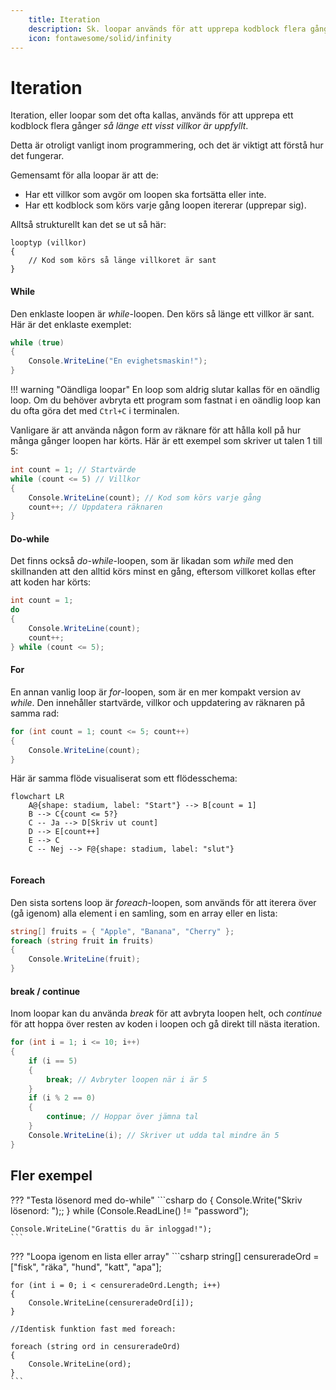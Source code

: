 ```yaml
---
    title: Iteration
    description: Sk. loopar används för att upprepa kodblock flera gånger.
    icon: fontawesome/solid/infinity
---
```


# Iteration

Iteration, eller loopar som det ofta kallas, används för att upprepa ett kodblock flera gånger *så länge ett visst villkor är uppfyllt*. 

Detta är otroligt vanligt inom programmering, och det är viktigt att förstå hur det fungerar.

Gemensamt för alla loopar är att de:

* Har ett villkor som avgör om loopen ska fortsätta eller inte.
* Har ett kodblock som körs varje gång loopen itererar (upprepar sig).

Alltså strukturellt kan det se ut så här:

```
looptyp (villkor)
{
    // Kod som körs så länge villkoret är sant
}
```

#### While

Den enklaste loopen är *while*-loopen. Den körs så länge ett villkor är sant. Här är det enklaste exemplet:

```csharp
while (true)
{
    Console.WriteLine("En evighetsmaskin!");
}
```
!!! warning "Oändliga loopar"
    En loop som aldrig slutar kallas för en oändlig loop. Om du behöver avbryta ett program som fastnat i en oändlig loop kan du ofta göra det med `Ctrl+C` i terminalen.

Vanligare är att använda någon form av räknare för att hålla koll på hur många gånger loopen har körts. Här är ett exempel som skriver ut talen 1 till 5:

```csharp
int count = 1; // Startvärde
while (count <= 5) // Villkor
{
    Console.WriteLine(count); // Kod som körs varje gång
    count++; // Uppdatera räknaren
}
```

#### Do-while

Det finns också *do-while*-loopen, som är likadan som *while* med den skillnanden att den alltid körs minst en gång, eftersom villkoret kollas efter att koden har körts:

```csharp
int count = 1;
do
{
    Console.WriteLine(count);
    count++;
} while (count <= 5);
```

#### For

En annan vanlig loop är *for*-loopen, som är en mer kompakt version av *while*. Den innehåller startvärde, villkor och uppdatering av räknaren på samma rad:

```csharp
for (int count = 1; count <= 5; count++)
{
    Console.WriteLine(count);
}
```

Här är samma flöde visualiserat som ett flödesschema:

```mermaid
flowchart LR
    A@{shape: stadium, label: "Start"} --> B[count = 1]
    B --> C{count <= 5?}
    C -- Ja --> D[Skriv ut count]
    D --> E[count++]
    E --> C
    C -- Nej --> F@{shape: stadium, label: "slut"}
    
```

#### Foreach

Den sista sortens loop är *foreach*-loopen, som används för att iterera över (gå igenom) alla element i en samling, som en array eller en lista:

```csharp
string[] fruits = { "Apple", "Banana", "Cherry" };
foreach (string fruit in fruits)
{
    Console.WriteLine(fruit);
}
```

#### break / continue

Inom loopar kan du använda *break* för att avbryta loopen helt, och *continue* för att hoppa över resten av koden i loopen och gå direkt till nästa iteration.

```csharp
for (int i = 1; i <= 10; i++)
{
    if (i == 5)
    {
        break; // Avbryter loopen när i är 5
    }
    if (i % 2 == 0)
    {
        continue; // Hoppar över jämna tal
    }
    Console.WriteLine(i); // Skriver ut udda tal mindre än 5
}
```

## Fler exempel

??? "Testa lösenord med do-while"
    ```csharp
    do
    {
        Console.Write("Skriv lösenord: ");;
    } while (Console.ReadLine() != "password");

    Console.WriteLine("Grattis du är inloggad!");
    ```

??? "Loopa igenom en lista eller array"
    ```csharp
    string[] censureradeOrd = ["fisk", "räka", "hund", "katt", "apa"];

    for (int i = 0; i < censureradeOrd.Length; i++)
    {
        Console.WriteLine(censureradeOrd[i]);
    }

    //Identisk funktion fast med foreach:

    foreach (string ord in censureradeOrd)
    {
        Console.WriteLine(ord);
    }
    ```

